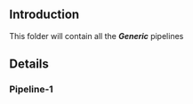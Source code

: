 ## Introduction

This folder will contain all the ***Generic*** pipelines

## Details

### Pipeline-1
